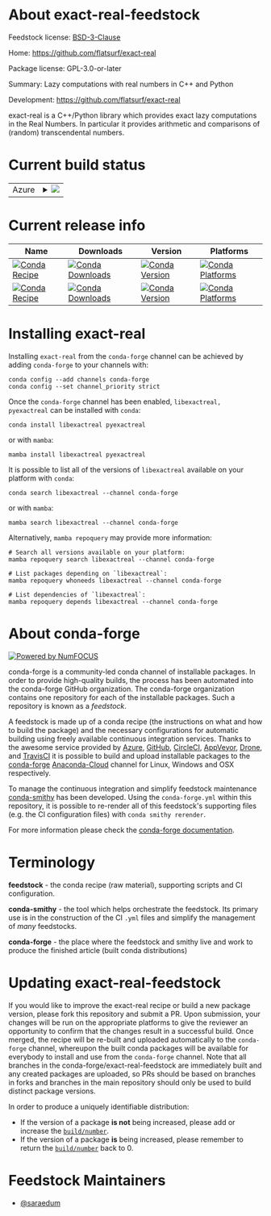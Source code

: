 About exact-real-feedstock
==========================

Feedstock license: [BSD-3-Clause](https://github.com/conda-forge/exact-real-feedstock/blob/main/LICENSE.txt)

Home: https://github.com/flatsurf/exact-real

Package license: GPL-3.0-or-later

Summary: Lazy computations with real numbers in C++ and Python

Development: https://github.com/flatsurf/exact-real

exact-real is a C++/Python library which provides exact lazy computations
in the Real Numbers. In particular it provides arithmetic and comparisons
of (random) transcendental numbers.


Current build status
====================


<table>
    
  <tr>
    <td>Azure</td>
    <td>
      <details>
        <summary>
          <a href="https://dev.azure.com/conda-forge/feedstock-builds/_build/latest?definitionId=13676&branchName=main">
            <img src="https://dev.azure.com/conda-forge/feedstock-builds/_apis/build/status/exact-real-feedstock?branchName=main">
          </a>
        </summary>
        <table>
          <thead><tr><th>Variant</th><th>Status</th></tr></thead>
          <tbody><tr>
              <td>linux_64</td>
              <td>
                <a href="https://dev.azure.com/conda-forge/feedstock-builds/_build/latest?definitionId=13676&branchName=main">
                  <img src="https://dev.azure.com/conda-forge/feedstock-builds/_apis/build/status/exact-real-feedstock?branchName=main&jobName=linux&configuration=linux%20linux_64_" alt="variant">
                </a>
              </td>
            </tr><tr>
              <td>osx_64</td>
              <td>
                <a href="https://dev.azure.com/conda-forge/feedstock-builds/_build/latest?definitionId=13676&branchName=main">
                  <img src="https://dev.azure.com/conda-forge/feedstock-builds/_apis/build/status/exact-real-feedstock?branchName=main&jobName=osx&configuration=osx%20osx_64_" alt="variant">
                </a>
              </td>
            </tr>
          </tbody>
        </table>
      </details>
    </td>
  </tr>
</table>

Current release info
====================

| Name | Downloads | Version | Platforms |
| --- | --- | --- | --- |
| [![Conda Recipe](https://img.shields.io/badge/recipe-libexactreal-green.svg)](https://anaconda.org/conda-forge/libexactreal) | [![Conda Downloads](https://img.shields.io/conda/dn/conda-forge/libexactreal.svg)](https://anaconda.org/conda-forge/libexactreal) | [![Conda Version](https://img.shields.io/conda/vn/conda-forge/libexactreal.svg)](https://anaconda.org/conda-forge/libexactreal) | [![Conda Platforms](https://img.shields.io/conda/pn/conda-forge/libexactreal.svg)](https://anaconda.org/conda-forge/libexactreal) |
| [![Conda Recipe](https://img.shields.io/badge/recipe-pyexactreal-green.svg)](https://anaconda.org/conda-forge/pyexactreal) | [![Conda Downloads](https://img.shields.io/conda/dn/conda-forge/pyexactreal.svg)](https://anaconda.org/conda-forge/pyexactreal) | [![Conda Version](https://img.shields.io/conda/vn/conda-forge/pyexactreal.svg)](https://anaconda.org/conda-forge/pyexactreal) | [![Conda Platforms](https://img.shields.io/conda/pn/conda-forge/pyexactreal.svg)](https://anaconda.org/conda-forge/pyexactreal) |

Installing exact-real
=====================

Installing `exact-real` from the `conda-forge` channel can be achieved by adding `conda-forge` to your channels with:

```
conda config --add channels conda-forge
conda config --set channel_priority strict
```

Once the `conda-forge` channel has been enabled, `libexactreal, pyexactreal` can be installed with `conda`:

```
conda install libexactreal pyexactreal
```

or with `mamba`:

```
mamba install libexactreal pyexactreal
```

It is possible to list all of the versions of `libexactreal` available on your platform with `conda`:

```
conda search libexactreal --channel conda-forge
```

or with `mamba`:

```
mamba search libexactreal --channel conda-forge
```

Alternatively, `mamba repoquery` may provide more information:

```
# Search all versions available on your platform:
mamba repoquery search libexactreal --channel conda-forge

# List packages depending on `libexactreal`:
mamba repoquery whoneeds libexactreal --channel conda-forge

# List dependencies of `libexactreal`:
mamba repoquery depends libexactreal --channel conda-forge
```


About conda-forge
=================

[![Powered by
NumFOCUS](https://img.shields.io/badge/powered%20by-NumFOCUS-orange.svg?style=flat&colorA=E1523D&colorB=007D8A)](https://numfocus.org)

conda-forge is a community-led conda channel of installable packages.
In order to provide high-quality builds, the process has been automated into the
conda-forge GitHub organization. The conda-forge organization contains one repository
for each of the installable packages. Such a repository is known as a *feedstock*.

A feedstock is made up of a conda recipe (the instructions on what and how to build
the package) and the necessary configurations for automatic building using freely
available continuous integration services. Thanks to the awesome service provided by
[Azure](https://azure.microsoft.com/en-us/services/devops/), [GitHub](https://github.com/),
[CircleCI](https://circleci.com/), [AppVeyor](https://www.appveyor.com/),
[Drone](https://cloud.drone.io/welcome), and [TravisCI](https://travis-ci.com/)
it is possible to build and upload installable packages to the
[conda-forge](https://anaconda.org/conda-forge) [Anaconda-Cloud](https://anaconda.org/)
channel for Linux, Windows and OSX respectively.

To manage the continuous integration and simplify feedstock maintenance
[conda-smithy](https://github.com/conda-forge/conda-smithy) has been developed.
Using the ``conda-forge.yml`` within this repository, it is possible to re-render all of
this feedstock's supporting files (e.g. the CI configuration files) with ``conda smithy rerender``.

For more information please check the [conda-forge documentation](https://conda-forge.org/docs/).

Terminology
===========

**feedstock** - the conda recipe (raw material), supporting scripts and CI configuration.

**conda-smithy** - the tool which helps orchestrate the feedstock.
                   Its primary use is in the construction of the CI ``.yml`` files
                   and simplify the management of *many* feedstocks.

**conda-forge** - the place where the feedstock and smithy live and work to
                  produce the finished article (built conda distributions)


Updating exact-real-feedstock
=============================

If you would like to improve the exact-real recipe or build a new
package version, please fork this repository and submit a PR. Upon submission,
your changes will be run on the appropriate platforms to give the reviewer an
opportunity to confirm that the changes result in a successful build. Once
merged, the recipe will be re-built and uploaded automatically to the
`conda-forge` channel, whereupon the built conda packages will be available for
everybody to install and use from the `conda-forge` channel.
Note that all branches in the conda-forge/exact-real-feedstock are
immediately built and any created packages are uploaded, so PRs should be based
on branches in forks and branches in the main repository should only be used to
build distinct package versions.

In order to produce a uniquely identifiable distribution:
 * If the version of a package **is not** being increased, please add or increase
   the [``build/number``](https://docs.conda.io/projects/conda-build/en/latest/resources/define-metadata.html#build-number-and-string).
 * If the version of a package **is** being increased, please remember to return
   the [``build/number``](https://docs.conda.io/projects/conda-build/en/latest/resources/define-metadata.html#build-number-and-string)
   back to 0.

Feedstock Maintainers
=====================

* [@saraedum](https://github.com/saraedum/)

